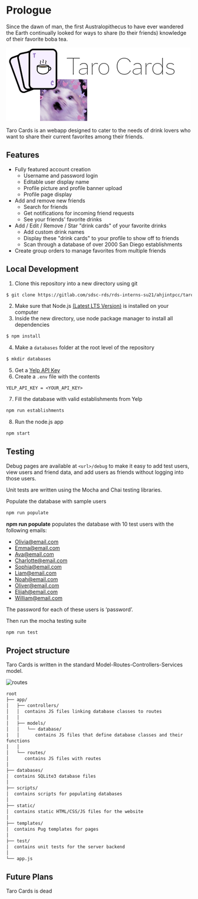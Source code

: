 # Prologue
Since the dawn of man, the first Australopithecus to have ever wandered the Earth continually looked for ways to share (to their friends) knowledge of their favorite boba tea.

![TC Logo](./readme_aj.png)

Taro Cards is an webapp designed to cater to the needs of drink lovers who want to share their current favorites among their friends. 

## Features
* Fully featured account creation
    * Username and password login
    * Editable user display name
    * Profile picture and profile banner upload
    * Profile page display
* Add and remove new friends
	* Search for friends
    * Get notifications for incoming friend requests
    * See your friends' favorite drinks
* Add / Edit / Remove / Star "drink cards" of your favorite drinks
	* Add custom drink names
	* Display these "drink cards" to your profile to show off to friends
	* Scan through a database of over 2000 San Diego establishments 
* Create group orders to manage favorites from multiple friends


## Local Development
1. Clone this repository into a new directory using git 
```bash 
$ git clone https://gitlab.com/sdsc-rds/rds-interns-su21/ahjintpcc/tarocard.git
```
2. Make sure that Node.js [(Latest LTS Version)](https://nodejs.org/en/) is installed on your computer
3. Inside the new directory, use node package manager to install all dependencies 
```bash
$ npm install
```
4. Make a `databases` folder at the root level of the repository
```bash
$ mkdir databases
```
5. Get a [Yelp API Key](https://www.yelp.com/developers/documentation/v3/authentication)
6. Create a `.env` file with the contents 
```
YELP_API_KEY = <YOUR_API_KEY>
```
7. Fill the database with valid establishments from Yelp
```bash
npm run establishments
```
8. Run the node.js app
```bash
npm start
```

## Testing
Debug pages are available at `<url>/debug` to make it easy to add test users, view users and friend data, and add users as friends without logging into those users.

Unit tests are written using the Mocha and Chai testing libraries.

Populate the database with sample users
```bash
npm run populate
```

**npm run populate** populates the database with 10 test users with the following emails:
* Olivia@email.com
* Emma@email.com
* Ava@email.com
* Charlotte@email.com
* Sophia@email.com
* Liam@email.com
* Noah@email.com
* Oliver@email.com
* Elijah@email.com
* William@email.com

The password for each of these users is ‘password’.

Then run the mocha testing suite
```bash
npm run test
```


## Project structure
Taro Cards is written in the standard Model-Routes-Controllers-Services model.

![routes](https://developer.mozilla.org/en-US/docs/Learn/Server-side/Express_Nodejs/routes/mvc_express.png)
```
root
├── app/
│   ├── controllers/
│   │  contains JS files linking database classes to routes
│   │
│   ├── models/
│   │   └── database/
|   │      contains JS files that define database classes and their functions
│   │
│   └── routes/
│      contains JS files with routes
│
├── databases/
│  contains SQLite3 database files
│
├── scripts/
│  contains scripts for populating databases
│
├── static/
│  contains static HTML/CSS/JS files for the website
│
├── templates/ 
│  contains Pug templates for pages
│
├── test/
│  contains unit tests for the server backend
│
└── app.js
```

## Future Plans
Taro Cards is dead


